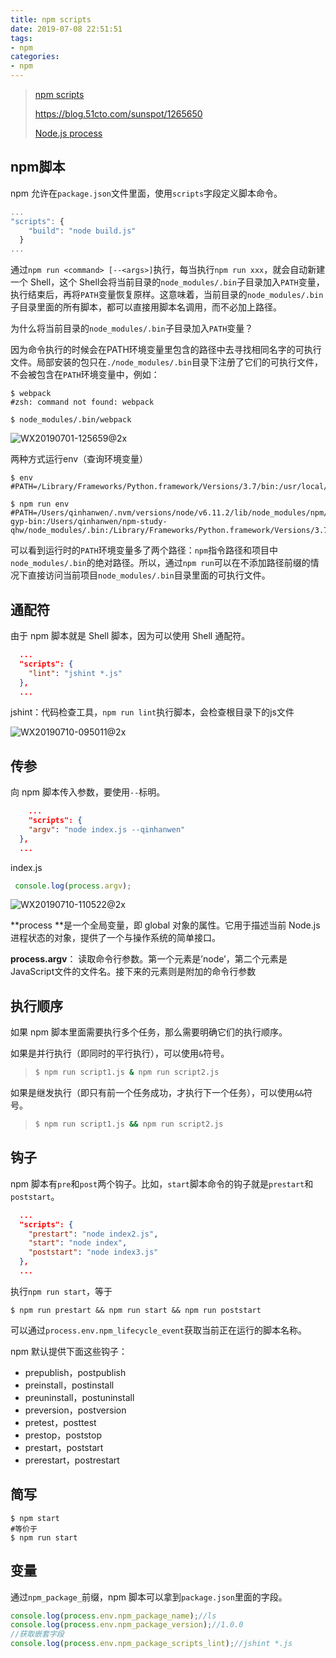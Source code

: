 ```yaml
---
title: npm scripts
date: 2019-07-08 22:51:51
tags: 
- npm
categories: 
- npm
---
```


> [npm scripts](http://www.ruanyifeng.com/blog/2016/10/npm_scripts.html)
>
> https://blog.51cto.com/sunspot/1265650
>
> [Node.js process](https://www.jianshu.com/p/a8c8d435fa62)

## npm脚本

npm 允许在`package.json`文件里面，使用`scripts`字段定义脚本命令。

```javascript
... 
"scripts": {
    "build": "node build.js"
  }
...
```

通过`npm run <command> [--<args>]`执行，每当执行`npm run xxx`，就会自动新建一个 Shell，这个 Shell会将当前目录的`node_modules/.bin`子目录加入`PATH`变量，执行结束后，再将`PATH`变量恢复原样。这意味着，当前目录的`node_modules/.bin`子目录里面的所有脚本，都可以直接用脚本名调用，而不必加上路径。

为什么将当前目录的`node_modules/.bin`子目录加入`PATH`变量？

因为命令执行的时候会在PATH环境变量里包含的路径中去寻找相同名字的可执行文件。局部安装的包只在`./node_modules/.bin`目录下注册了它们的可执行文件，不会被包含在`PATH`环境变量中，例如：

```shell
$ webpack 
#zsh: command not found: webpack

$ node_modules/.bin/webpack
```

![WX20190701-125659@2x](http://www.qinhanwen.xyz/WX20190701-125659@2x.png)



两种方式运行env（查询环境变量）

```shell
$ env
#PATH=/Library/Frameworks/Python.framework/Versions/3.7/bin:/usr/local/bin:/usr/bin:/bin:/usr/sbin:/sbin:/Users/qinhanwen/.nvm/versions/node/v6.11.2/bin:/Library/Frameworks/Python.framework/Versions/3.7/bin
```

```shell
$ npm run env
#PATH=/Users/qinhanwen/.nvm/versions/node/v6.11.2/lib/node_modules/npm/bin/node-gyp-bin:/Users/qinhanwen/npm-study-qhw/node_modules/.bin:/Library/Frameworks/Python.framework/Versions/3.7/bin:/usr/local/bin:/usr/bin:/bin:/usr/sbin:/sbin:/Users/qinhanwen/.nvm/versions/node/v6.11.2/bin:/Library/Frameworks/Python.framework/Versions/3.7/bin
```

可以看到运行时的`PATH`环境变量多了两个路径：`npm`指令路径和项目中`node_modules/.bin`的绝对路径。所以，通过`npm run`可以在不添加路径前缀的情况下直接访问当前项目`node_modules/.bin`目录里面的可执行文件。



## 通配符

由于 npm 脚本就是 Shell 脚本，因为可以使用 Shell 通配符。

```json
  ...
  "scripts": {
    "lint": "jshint *.js"
  },
  ...
```

jshint：代码检查工具，`npm run lint`执行脚本，会检查根目录下的js文件 

![WX20190710-095011@2x](http://www.qinhanwen.xyz/WX20190710-095011@2x.png)



## 传参

向 npm 脚本传入参数，要使用`--`标明。

```json
	...
	"scripts": {
    "argv": "node index.js --qinhanwen"
  },
  ...
```

index.js

```javascript
 console.log(process.argv);
```

![WX20190710-110522@2x](http://www.qinhanwen.xyz/WX20190710-110522@2x.png)

**process **是一个全局变量，即 global 对象的属性。它用于描述当前 Node.js 进程状态的对象，提供了一个与操作系统的简单接口。

**process.argv**： 读取命令行参数。第一个元素是’node’，第二个元素是JavaScript文件的文件名。接下来的元素则是附加的命令行参数



## 执行顺序

如果 npm 脚本里面需要执行多个任务，那么需要明确它们的执行顺序。

如果是并行执行（即同时的平行执行），可以使用`&`符号。

> ```bash
> $ npm run script1.js & npm run script2.js
> ```

如果是继发执行（即只有前一个任务成功，才执行下一个任务），可以使用`&&`符号。

> ```bash
> $ npm run script1.js && npm run script2.js
> ```



## 钩子

npm 脚本有`pre`和`post`两个钩子。比如，`start`脚本命令的钩子就是`prestart`和`poststart`。

```json
  ...
  "scripts": {
    "prestart": "node index2.js",
    "start": "node index",
    "poststart": "node index3.js"
  },
  ...
```

执行`npm run start`，等于

```shell
$ npm run prestart && npm run start && npm run poststart
```



可以通过`process.env.npm_lifecycle_event`获取当前正在运行的脚本名称。



npm 默认提供下面这些钩子：

- prepublish，postpublish
- preinstall，postinstall
- preuninstall，postuninstall
- preversion，postversion
- pretest，posttest
- prestop，poststop
- prestart，poststart
- prerestart，postrestart



## 简写

```shell
$ npm start 
#等价于
$ npm run start
```



## 变量

通过`npm_package_`前缀，npm 脚本可以拿到`package.json`里面的字段。

```javascript
console.log(process.env.npm_package_name);//ls
console.log(process.env.npm_package_version);//1.0.0
//获取嵌套字段
console.log(process.env.npm_package_scripts_lint);//jshint *.js
```
















